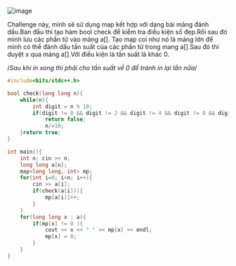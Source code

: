 ![image](https://github.com/Llam-a/Practice_Cpp/assets/115911041/0a0095d7-9dd4-4e10-80ed-f28acbf4fcd4)

Challenge này, mình sẽ sử dụng map kết hợp với dạng bài mảng đánh dấu.Ban đầu thì tạo hàm bool check để kiểm tra điều kiện số đẹp.Rồi sau đó mình lưu các phần tử vào mảng a[]. Tạo map coi như nó là mảng lớn để mình có thể đánh dấu tần suất của các phần tử trong mang a[].Sau đó thì duyệt x qua mảng a[].Với điều kiện là tần suất là khác 0.

/*Sau khi in xong thì phải cho tần suất về 0 để trành in lại lần nữa*/

```cpp
#include<bits/stdc++.h>

bool check(long long n){
    while(n){
        int digit = n % 10;
        if(digit != 0 && digit != 2 && digit != 4 && digit != 8 && digit != 6)
            return false;
            n/=10;
    }return true;
}

int main(){
    int n; cin >> n;
    long long a[n];
    map<long long, int> mp;
    for(int i=0; i<n; i++){
        cin >> a[i];
        if(check(a[i])){
            mp[a[i]]++;
        }
    }
    for(long long x : a){
        if(mp[x] != 0 ){
            cout << x << " " << mp[x] << endl;
            mp[x] = 0;
        }
    }
}
```
